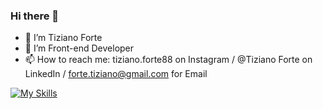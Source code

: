 ### Hi there 👋

- :wave: I’m Tiziano Forte
- 🌱 I’m Front-end Developer
- 📫 How to reach me: tiziano.forte88 on Instagram / @Tiziano Forte on LinkedIn / forte.tiziano@gmail.com for Email

[![My Skills](https://skillicons.dev/icons?i=html,css,sass,js,ts,react,git)](https://skillicons.dev)
